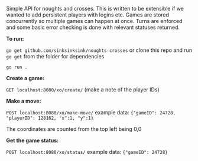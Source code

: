 
Simple API for noughts and crosses. This is written to be extensible if we wanted to add persistent players with logins etc. Games are stored concurrently so multiple games can happen at once. Turns are enforced and some basic error checking is done with relevant statuses returned.


**To run:**

`go get github.com/sinksinksink/noughts-crosses`
or clone this repo and run `go get` from the folder for dependencies

`go run .`

**Create a game:**

`GET localhost:8080/xo/create/`
(make a note of the player IDs)

**Make a move:**

`POST localhost:8080/xo/make-move/`
example data: `{"gameID": 24728, "playerID": 128162, "x":1, "y":1}`

The coordinates are counted from the top left being 0,0

**Get the game status:**

`POST localhost:8080/xo/status/`
example data: `{"gameID": 24728}`